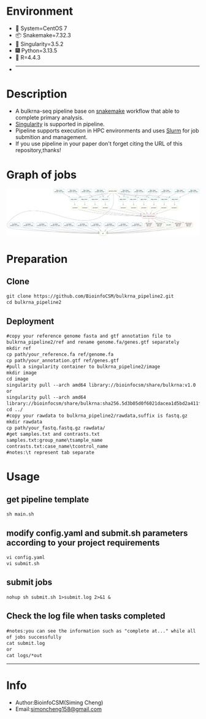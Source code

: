 # Environment
- 📮 System=CentOS 7
- 📦 Snakemake=7.32.3
- 📌 Singularity=3.5.2
- 🎆 Python=3.13.5
- 🎉 R=4.4.3
- ***
# Description
* A bulkrna-seq pipeline base on [snakemake](https://snakemake.readthedocs.io/en/stable/) workflow that able to complete primary analysis.
* [Singularity](https://sylabs.io/singularity/) is supported in pipeline.
* Pipeline supports execution in HPC environments and uses [Slurm](https://slurm.schedmd.com/documentation.html) for job submition and management.
* If you use pipeline in your paper don't forget citing the URL of this repository,thanks!<br>
# Graph of jobs
![pipeline](pipeline.png)
# Preparation
## Clone
```shell
git clone https://github.com/BioinfoCSM/bulkrna_pipeline2.git
cd bulkrna_pipeline2
```
## Deployment
```shell
#copy your reference genome fasta and gtf annotation file to bulkrna_pipeline2/ref and rename genome.fa/genes.gtf separately
mkdir ref
cp path/your_reference.fa ref/genome.fa
cp path/your_annotation.gtf ref/genes.gtf
#pull a singularity container to bulkrna_pipeline2/image
mkdir image
cd image
singularity pull --arch amd64 library://bioinfocsm/share/bulkrna:v1.0
or
singularity pull --arch amd64 library://bioinfocsm/share/bulkrna:sha256.5d3b05d0f6021dacea1d5bd2a411f5c411466feb36fb7a6ff8bed0a2800c6d43
cd ../
#copy your rawdata to bulkrna_pipeline2/rawdata,suffix is fastq.gz
mkdir rawdata
cp path/your_fastq.fastq.gz rawdata/
#get samples.txt and contrasts.txt
samples.txt:group_name\tsample_name
contrasts.txt:case_name\tcontrol_name
#notes:\t represent tab separate
```
# Usage
## get pipeline template
```shell
sh main.sh
```
## modify config.yaml and submit.sh parameters according to your project requirements
```shell
vi config.yaml
vi submit.sh
```
## submit jobs
```shell
nohup sh submit.sh 1>submit.log 2>&1 &
```
## Check the log file when tasks completed
```shell
#notes:you can see the information such as "complete at..." while all of jobs successfully
cat submit.log
or
cat logs/*out
```
***
# Info
* Author:BioinfoCSM(Siming Cheng)
* Email:simoncheng158@gmail.com
